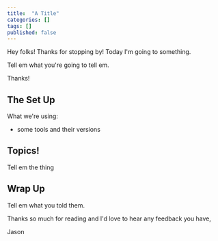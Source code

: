```yaml
---
title:  "A Title"
categories: []
tags: []
published: false
---
```


Hey folks! Thanks for stopping by! Today I'm going to something.

Tell em what you're going to tell em.

Thanks!

## The Set Up

What we're using:

* some tools and their versions

## Topics!

Tell em the thing

## Wrap Up

Tell em what you told them.

Thanks so much for reading and I'd love to hear any feedback you have,

Jason
